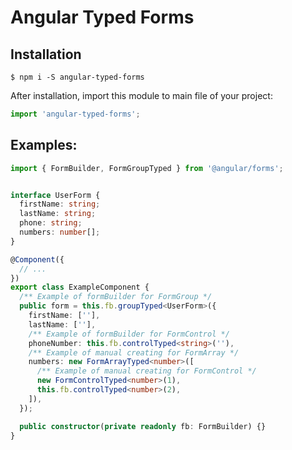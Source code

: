 # Angular Typed Forms

## Installation

```
$ npm i -S angular-typed-forms
```

After installation, import this module to main file of your project:

```js
import 'angular-typed-forms';
```

## Examples:

```typescript
import { FormBuilder, FormGroupTyped } from '@angular/forms';


interface UserForm {
  firstName: string;
  lastName: string;
  phone: string;
  numbers: number[];
}

@Component({
  // ...
})
export class ExampleComponent {
  /** Example of formBuilder for FormGroup */
  public form = this.fb.groupTyped<UserForm>({
    firstName: [''],
    lastName: [''],
    /** Example of formBuilder for FormControl */
    phoneNumber: this.fb.controlTyped<string>(''),
    /** Example of manual creating for FormArray */
    numbers: new FormArrayTyped<number>([
      /** Example of manual creating for FormControl */
      new FormControlTyped<number>(1),
      this.fb.controlTyped<number>(2),
    ]),
  });

  public constructor(private readonly fb: FormBuilder) {}
}
```
